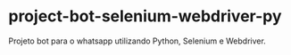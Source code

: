 # project-bot-selenium-webdriver-py
Projeto bot para o whatsapp utilizando Python, Selenium e Webdriver.
